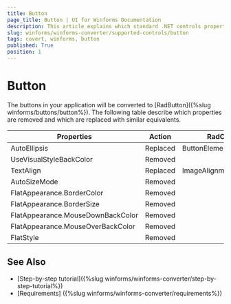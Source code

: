 ```yaml
---
title: Button
page_title: Button | UI for Winforms Documentation
description: This article explains which standard .NET controls properties are removed and which are replaced with similar equivalents. 
slug: winforms/winforms-converter/supported-controls/button
tags: covert, winforms, button
published: True
position: 1
---
```


# Button

The buttons in your application will be converted to [RadButton]({%slug winforms/buttons/button%}). The following table describe which properties are removed and which are replaced with similar equivalents.

|Properties|Action|RadControls Equivalent|
|---|---|---|
|AutoEllipsis|Replaced|ButtonElement.TextElement.AutoEllipsis|
|UseVisualStyleBackColor|Removed|   |
|TextAlign|Replaced|ImageAlignment|
|AutoSizeMode|Removed|   |
|FlatAppearance.BorderColor|Removed|   |
|FlatAppearance.BorderSize|Removed|   |
|FlatAppearance.MouseDownBackColor|Removed|   |
|FlatAppearance.MouseOverBackColor|Removed|   |
|FlatStyle |Removed|   |

## See Also

* [Step-by-step tutorial]({%slug winforms/winforms-converter/step-by-step-tutorial%})
* [Requirements] ({%slug winforms/winforms-converter/requirements%})
